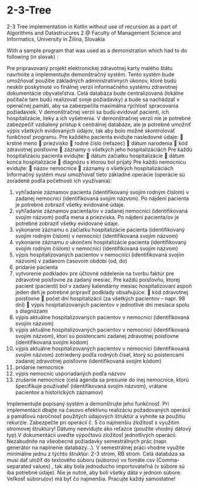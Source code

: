 # 2-3-Tree

2-3 Tree implementation in Kotlin without use of recursion as a part of Algorithms and Datastrucures 2 @ Faculty of Management Science and Informatics, University in Žilina, Slovakia

With a sample program that was used as a demonstration which had to do following  (in slovak) :
 
Pre pripravovaný projekt elektronickej zdravotnej karty malého štátu navrhnite a
implementujte demonštračný systém. Tento systém bude umožňovať použitie základných
administratívnych úkonov, ktoré budú neskôr poskytnuté vo finálnej verzii informačného systému
zdravotnej dokumentácie obyvateľstva. Celá databáza bude centralizovaná (lokálne počítače tam
budú realizovať svoje požiadavky) a bude sa nachádzať v operačnej pamäti, aby sa zabezpečila
maximálna rýchlosť spracovania požiadaviek. V demonštračnej verzii sa budú evidovať pacienti,
ich hospitalizácie, lieky a ich vyšetrenia. V demonštračnej verzii nie je potrebné zabezpečiť
vzdialený prístup k centrálnej databáze, ale je potrebné umožniť výpis všetkých evidovaných údajov,
tak aby bolo možné skontrolovať funkčnosť programu.
Pre každého pacienta evidujte nasledovné údaje:
 krstné meno
 priezvisko
 rodné číslo (reťazec)
 dátum narodenia
 kód zdravotnej poisťovne
 záznamy o všetkých jeho hospitalizáciách
Pre každú hospitalizáciu pacienta evidujte:
 dátum začiatku hospitalizácie
 dátum konca hospitalizácie
 diagnózu s ktorou bol prijatý
Pre každú nemocnicu evidujte:
 názov nemocnice
 záznamy o všetkých hospitalizáciách
Informačný systém musí umožňovať tieto základné operácie (operácie sú zoradené podľa
početnosti ich využívania):
1. vyhľadanie záznamov pacienta (identifikovaný svojím rodným číslom) v zadanej
nemocnici (identifikovaná svojím názvom). Po nájdení pacienta je potrebné zobraziť
všetky evidované údaje.
2. vyhľadanie záznamov pacienta/ov v zadanej nemocnici (identifikovaná svojím názvom)
podľa mena a priezviska. Po nájdení pacienta/ov je potrebné zobraziť všetky evidované
údaje.
3. vykonanie záznamu o začiatku hospitalizácie pacienta (identifikovaný svojím rodným
číslom) v nemocnici (identifikovaná svojím názvom)
4. vykonanie záznamu o ukončení hospitalizácie pacienta (identifikovaný svojím rodným
číslom) v nemocnici (identifikovaná svojím názvom)
5. výpis hospitalizovaných pacientov v nemocnici (identifikovaná svojím názvom) v
zadanom časovom období (od, do)
6. pridanie pacienta
7. vytvorenie podkladov pre účtovné oddelenie na tvorbu faktúr pre zdravotné poisťovne
za zadaný mesiac. Pre každú poisťovňu, ktorej pacient (pacienti) bol v zadaný
kalendárny mesiac hospitalizovaní aspoň jeden deň je potrebné pripraviť podklady
obsahujúce:
 kód zdravotnej poisťovne
 počet dní hospitalizácii (za všetkých pacientov – napr. 98 dní)
 výpis hospitalizovaných pacientov v jednotlivé dni mesiaca spolu s diagnózami
8. výpis aktuálne hospitalizovaných pacientov v nemocnici (identifikovaná svojím názvom)
9. výpis aktuálne hospitalizovaných pacientov v nemocnici (identifikovaná svojím
názvom), ktorí sú poistencami zadanej zdravotnej poisťovne (identifikovaná svojím
kódom)
10. výpis aktuálne hospitalizovaných pacientov v nemocnici (identifikovaná svojím názvom)
zotriedený podľa rodných čísel, ktorý sú poistencami zadanej zdravotnej poisťovne
(identifikovaná svojím kódom)
11. pridanie nemocnice
12. výpis nemocníc usporiadaných podľa názvov
13. zrušenie nemocnice (celá agenda sa presunie do inej nemocnice, ktorú špecifikuje
používateľ (identifikovaná svojím názvom), vrátane pacientov a historických záznamov)


Implementujte popísaný systém a demonštrujte jeho funkčnosť. Pri implementácii dbajte na
časovo efektívnu realizáciu požadovaných operácií a pamäťovú náročnosť použitých
údajových štruktúr a vyhnite sa použitiu rekurzie. Zabezpečte pri operácií č. 5 čo najmenšiu
zložitosť s využitím stromovej štruktúry! Dátumy neevidujte ako reťazce (použite vhodný dátový
typ).V dokumentácii uveďte výpočtovú zložitosť jednotlivých operácii. Nezabudnite na všeobecné
požiadavky semestrálnych prác (napr. generátor na naplnenie databázy...). V semestrálnej práci
vhodne využite minimálne jednu z týchto štruktúr: 2-3 strom, RB strom. Celá databáza sa musí dať
uložiť do textového súboru (súborov) vo fomáte csv (Comma-separated values) , tak aby bola
jednoducho importovateľná (v súbore sú iba potrebné údaje). Nie je nutné, aby boli všetky dáta v
jednom súbore. Veľkosť súboru(ov) má byť čo najmenšia.
Pracujte každý samostatne!
